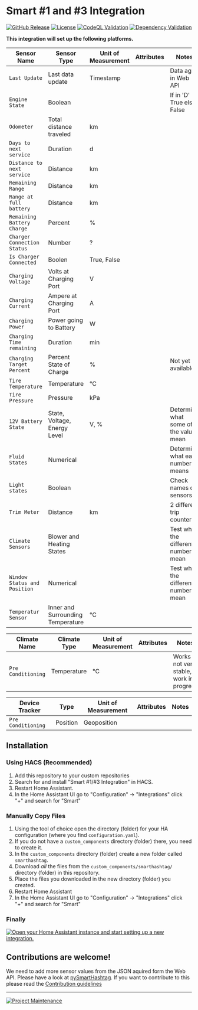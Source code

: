 # Smart #1 and #3 Integration

[![GitHub Release][releases-shield]][releases]
[![License][license-shield]](LICENSE)
[![CodeQL Validation][codeql-shield]][codeql]
[![Dependency Validation][tests-shield]][tests]

**This integration will set up the following platforms.**

| Sensor Name                  | Sensor Type                       | Unit of Measurement | Attributes | Notes                                  |
| ---------------------------- | --------------------------------- | ------------------- | ---------- | -------------------------------------- |
| `Last Update`                | Last data update                  | Timestamp           |            | Data age in Web API                    |
| `Engine State`               | Boolean                           |                     |            | If in 'D' True else False              |
| `Odometer`                   | Total distance traveled           | km                  |            |                                        |
| `Days to next service`       | Duration                          | d                   |            |                                        |
| `Distance to next service`   | Distance                          | km                  |            |                                        |
| `Remaining Range`            | Distance                          | km                  |            |                                        |
| `Range at full battery`      | Distance                          | km                  |            |                                        |
| `Remaining Battery Charge`   | Percent                           | %                   |            |                                        |
| `Charger Connection Status`  | Number                            | ?                   |            |                                        |
| `Is Charger Connected`       | Boolen                            | True, False         |            |                                        |
| `Charging Voltage`           | Volts at Charging Port            | V                   |            |                                        |
| `Charging Current`           | Ampere at Charging Port           | A                   |            |                                        |
| `Charging Power`             | Power going to Battery            | W                   |            |                                        |
| `Charging Time remaining`    | Duration                          | min                 |            |                                        |
| `Charging Target Percent`    | Percent State of Charge           | %                   |            | Not yet available                      |
| `Tire Temperature`           | Temperature                       | °C                  |            |                                        |
| `Tire Pressure`              | Pressure                          | kPa                 |            |                                        |
| `12V Battery State`          | State, Voltage, Energy Level      | V, %                |            | Determine what some of the values mean |
| `Fluid States`               | Numerical                         |                     |            | Determine what each number means       |
| `Light states`               | Boolean                           |                     |            | Check names of sensors                 |
| `Trim Meter`                 | Distance                          | km                  |            | 2 different trip counter               |
| `Climate Sensors`            | Blower and Heating States         |                     |            | Test what the different numbers mean   |
| `Window Status and Position` | Numerical                         |                     |            | Test what the different numbers mean   |
| `Temperatur Sensor`          | Inner and Surrounding Temperature | °C                  |            |                                        |

| Climate Name       | Climate Type | Unit of Measurement | Attributes | Notes                                   |
| ------------------ | ------------ | ------------------- | ---------- | --------------------------------------- |
| `Pre Conditioning` | Temperature  | °C                  |            | Works not very stable, work in progress |

| Device Tracker     | Type     | Unit of Measurement | Attributes | Notes |
| ------------------ | -------- | ------------------- | ---------- | ----- |
| `Pre Conditioning` | Position | Geoposition         |            |       |

## Installation

### Using HACS (Recommended)

1. Add this repository to your custom repositories
1. Search for and install "Smart #1/#3 Integration" in HACS.
1. Restart Home Assistant.
1. In the Home Assistant UI go to "Configuration" -> "Integrations" click "+" and search for "Smart"

### Manually Copy Files

1. Using the tool of choice open the directory (folder) for your HA configuration (where you find `configuration.yaml`).
1. If you do not have a `custom_components` directory (folder) there, you need to create it.
1. In the `custom_components` directory (folder) create a new folder called `smarthashtag`.
1. Download _all_ the files from the `custom_components/smarthashtag/` directory (folder) in this repository.
1. Place the files you downloaded in the new directory (folder) you created.
1. Restart Home Assistant
1. In the Home Assistant UI go to "Configuration" -> "Integrations" click "+" and search for "Smart"

### Finally

[![Open your Home Assistant instance and start setting up a new integration.](https://my.home-assistant.io/badges/config_flow_start.svg)](https://my.home-assistant.io/redirect/config_flow_start/?domain=smarthashtag)

## Contributions are welcome!

We need to add more sensor values from the JSON aquired form the Web API. Please have a look at [pySmartHashtag](https://github.com/DasBasti/pySmartHashtag).
If you want to contribute to this please read the [Contribution guidelines](CONTRIBUTING.md)

---

[![Project Maintenance][maintenance-shield]](https://platinenmacher.tech)

[commits-shield]: https://img.shields.io/github/commit-activity/y/DasBasti/smarthashtag.svg
[commits]: https://github.com/DasBasti/smarthashtag/commits/main
[license-shield]: https://img.shields.io/github/license/DasBasti/smarthashtag.svg
[maintenance-shield]: https://img.shields.io/badge/maintainer-Bastian%20Neumann%20%40DasBasti-blue.svg
[releases-shield]: https://img.shields.io/github/v/release/DasBasti/smarthashtag.svg
[releases]: https://github.com/DasBasti/smarthashtag/releases
[codeql-shield]: https://github.com/DasBasti/smarthashtag/actions/workflows/codeql-analysis.yml/badge.svg
[codeql]: https://github.com/DasBasti/smarthashtag/actions/workflows/codeql-analysis.yml
[tests-shield]: https://github.com/DasBasti/SmartHashtag/actions/workflows/tests.yml/badge.svg
[tests]: https://github.com/DasBasti/SmartHashtag/actions/workflows/tests.yml
